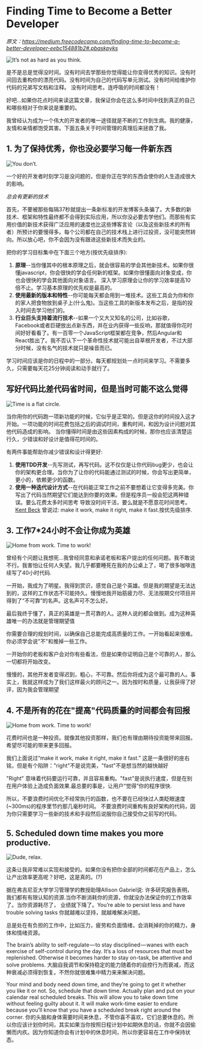# Finding Time to Become a Better Developer

_原文：https://medium.freecodecamp.com/finding-time-to-become-a-better-developer-eebc154881b2#.pbaskpyks_

![It’s not as hard as you think.](https://cdn-images-2.medium.com/max/1600/1*Y0koaXjHnJSrzB6vK4STqQ.png)

是不是总是觉得没时间。没有时间去学那些你觉得能让你变得优秀的知识。没有时间回去重构你的漂亮代码。没有时间为自己的代码写单元测试。没有时间给维护你代码的兄弟写文档和注释。
没有时间思考。连呼吸的时间都没有！

好吧...如果你花点时间来读这篇文章，我保证你会在这么多时间中找到真正的自己和哪些相对于你来说是重要的。

我曾经认为成为一个伟大的开发者的唯一途径就是不断的工作到生病。我的健康，友情和亲情都饱受其害。下面五条关于时间管理的真理后来拯救了我。

## 1. 为了保持优秀，你也没必要学习每一件新东西

![You don’t.](https://cdn-images-2.medium.com/max/1600/1*nlHiraEMnpECFoi3_nIV4g.gif)

一个好的开发者时刻学习是没问题的，但是你正在学的东西会使你的人生造成很大的影响。

_总会有更新的技术_

首先，不要被那些每隔37秒就提出一条新标准的开发博客头条骗了。大多数的新技术、框架和特性最终都不会得到实际应用，所以你没必要去学他们。而那些有实用价值的新技术获得广泛应用的速度也比这些博客言论（以及这些新技术的所有者）所预计的要慢得多。每个公司都在自己的技术栈上进行过投资，没可能突然转向。所以放心吧，你不会因为没有跟进这些新技术而失业的。


把你的学习目标集中在下面三个地方(按优先级排序):

1. **原理**--当你懂其中的根本原理之后，就会很容易的学会其他新技术。如果你很懂javascript，你会很快的学会任何新的框架。如果你很懂面向对象变成，你也会很快的学会其他面向对象语言。
    深入学习原理会让你的学习效率提高10倍不止。学习基本原理的优先权是最高的。
2. **使用最新的版本和特性**--你可能每天都会用到一堆技术。这些工具会为你和你的家人把食物放到桌子上(什么鬼)。当这些工具的新版本发布之后，是指的投入时间去学习他们的。
3. **行业巨头支持着流行技术**--如果一个又大又知名的公司，比如谷歌，Facebook或者巨硬放出点新东西，并在业内获得一些反响，那就值得你花时间好好看看了。有一百零一个JavaScript框架都在竞争，然后Angular和React胜出了。我不否认下一个革命性技术就可能出自草根开发者，不过大部分时候，没有名气的技术就只是噪音而已。

学习时间应该是你的日程中的一部分。每天都规划处一点时间来学习。不需要多久，只需要每天花25分钟阅读和动手就行了。

## 写好代码比差代码省时间，但是当时可能不这么觉得

![Time is a flat circle.](https://cdn-images-2.medium.com/max/1600/1*T_iEqRX_YzZjmQeaRgk2mA.gif)

当你用你的代码跑一项新功能的时候，它似乎是正常的。但是这你的时间投入这才开始。一项功能的时间花费包括之后的调试时间，重构时间，和因为设计问题对其他代码造成的影响。
当你懂得时间是由这些因素构成的时候，那你也应该清楚运行久，少错误和好设计是值得花时间的。

有两件事能帮助你减少错误和设计得更好:
1. **使用TDD开发**--先写测试，再写代码。这不仅仅是让你代码bug更少，也会让你的架构更合理。当你为了让你的代码能通过测试的时候，你会写出更简单，更小的，依赖更少的函数。
2. **使用一种迭代设计方式**--在代码能正常工作之前不要想着让它变得多完美。你写出了代码当然期望它们能达到你要的效果。但是程序员一般会犯这两种错误。要么花费太多时间思考
    导致没时间干活，要么就是不愿意花时间思考。[Kent Beck](http://baike.baidu.com/link?url=SkEbVxS_0_yrAabt9bUYmh3fEdXMeMurmH1eBVe5EGipzHwUhkSQZElAhVdS3XRkB9NFAeVW7LO8NGaFYkv45_)
    曾说过: make it work, make it right, make it fast.按优先级排序.

## 3. 工作7*24小时不会让你成为英雄

![Home from work. Time to work!](https://cdn-images-2.medium.com/max/1600/1*NyLgzD71S8ZmsZ1QWRTYtw.gif)

曾经有个问题让我想死...我曾经同意和承诺老板和客户提出的任何问题。我不敢说不行。我害怕让任何人失望。我几乎都要睡死在我的办公桌上了，喝了很多咖啡连续写了40小时代码.

一开始，我成为了明星。我得到赏识，感觉自己是个英雄。但是我的期望是无法达到的，这样的工作状态不可能持久。慢慢地我开始筋疲力尽、无法按期交付项目并得到了“不可靠”的名声。这名声可不怎么好。

最后我终于懂了，真正的英雄是一贯可靠的人。这种人说的都会做到。成为这种英雄唯一的办法就是管理期望值

你需要合理的规划时间，以确保自己总能完成高质量的工作。一开始看起来很难。你必须学会说"不"和推掉一些工作。

一开始你的老板和客户会对你有些看法，但是如果你证明自己是个可靠的人，那么一切都将开始改变。

慢慢的，其他开发者变得迟到，粗心，不可靠。然后你将成为这个最可靠的人。事实上，我就这样成为了我们这样最火的顾问之一。因为按时和质量，让我获得了好评，因为我会管理期望


## 4. 不是所有的花在"提高"代码质量的时间都会有回报

![Home from work. Time to work!](https://cdn-images-2.medium.com/max/1600/1*JMk2wpkTz9SKzs1D9s7-CA.png)

花费时间也是一种投资。就像其他投资那样，我们也有理由期待投资能带来回报。希望尽可能的带来更多回报。

我们上面说过“make it work, make it right, make it fast.” 这是一条很好的座右铭，但是有个陷阱："right"不是说完美，"fast"不是想当然的越快越好

"Right" 意味着代码要运行可靠，并且容易重构。"fast"是说执行速度，但是在别在用户体验上造成负面效果.最总要的事是，让用户“觉得”你的程序很快.

所以，不要浪费时间优化不经常执行的函数，也不要在已经快过人类眨眼速度(~300ms)的程序里节约那几毫秒时间。
不要浪费时间重构有良好架构的代码，因为你只需要学习一些新的技术和手段然后说服你自己接受你之前写的代码。

## 5. Scheduled down time makes you more productive.

![Dude, relax.](https://cdn-images-2.medium.com/max/1600/1*tREYaPTUYGW_LAbdOBKbaw.gif)

这条让我非常难以实现和接受的。如果你没有把你全部的时间都花在产品上，怎么让产出效率更高呢？好吧，这是真的。(?)

据在弗吉尼亚大学学习管理学的教授助理Allison Gabriel说: 许多研究报告表明，我们都有有限认知的资源.当你不断消耗你的资源，你就没办法保证你的工作效率了。当你资源耗尽了，
业绩就下降了。You’re able to persist less and have trouble solving tasks
你就越难以坚持，就越难解决问题。

总是处在有负担的工作中，比如压力，疲劳和负面情绪，会消耗掉的你的精力，身体和情绪资源。

The brain’s ability to self-regulate — to stay disciplined — wanes with each exercise of self-control during the day. It’s a loss of resources that must be replenished. Otherwise it becomes harder to stay on-task, be attentive and solve problems.
大脑自我调节和保持稳定的能力随着你的自控行为而衰减，而这种衰减必须得到恢复。不然你就很难集中精力来来解决问题。

Your mind and body need down time, and they’re going to get it whether you like it or not. So, schedule that down time. Actually plan and put on your calendar real scheduled breaks. This will allow you to take down time without feeling guilty about it. It will make work-time easier to endure because you’ll know that you have a scheduled break right around the corner.
你的头脑和身体需要时间来休息，不管你喜不喜欢，它们总要休息的。所以你应该计划你时间，其实如果当你按照日程计划中如期休息的话，你就不会因偷懒而内疚。因为你知道你会有计划中的休息时间，所以你更容易在工作中保持状态。
